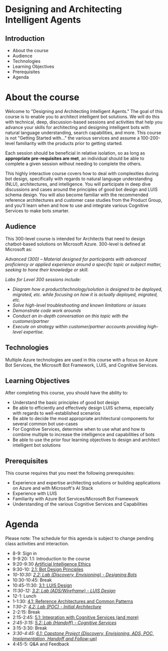 # Designing and Architecting Intelligent Agents  

## Introduction
* About the course
* Audience
* Technologies
* Learning Objectives
* Prerequisites
* Agenda

# About the course

Welcome to "Designing and Architecting Intelligent Agents." 
The goal of this course is to enable you to architect intelligent bot solutions. We will do this with technical, deep, discussion-based sessions and activities that help you advance your skills for architecting and designing intelligent bots with natural language understanding, search capabilities, and more. This course is not "Getting Started with..." the various services and assume a 100-200-level familiarity with the products prior to getting started.

Each session should be beneficial in relative isolation, so as long as **appropriate pre-requisites are met**, an individual should be able to complete a given session without needing to complete the others.

This highly interactive course covers how to deal with complexities during bot design, specifically with regards to natural language understanding (NLU), architectures, and intelligence. You will participate in deep dive discussions and cases around the principles of good bot design and LUIS schema design. You will also become familiar with the recommended reference architectures and customer case studies from the Product Group, and you'll learn when and how to use and integrate various Cognitive Services to make bots smarter.

## Audience  
This 300-level course is intended for Architects that need to design chatbot-based solutions on Microsoft Azure. 300-level is defined at Microsoft as: 

*Advanced (300) – Material designed for participants with advanced proficiency or applied experience around a specific topic or subject matter, seeking to hone their knowledge or skill.*

*Labs for Level 300 sessions include:*
- *Diagram how a product/technology/solution is designed to be deployed, migrated, etc. while focusing on how it is actually deployed, migrated, etc.* 
- *Solve high-level troubleshooting and known limitations or issues*
- *Demonstrate code work arounds*
- *Conduct an in-depth conversation on this topic with the customer/partner*
- *Execute on strategy within customer/partner accounts providing high-level expertise.*

## Technologies  
Multiple Azure technologies are used in this course with a focus on Azure Bot Services, the Microsoft Bot Framework, LUIS, and Cognitive Services.

## Learning Objectives  
After completing this course, you should have the ability to:  
* Understand the basic principles of good bot design
* Be able to efficiently and effectively design LUIS schema, especially with regards to well-established scenarios
* Be able to decide the most appropriate architectural components for several common bot use-cases
* For Cognitive Services, determine when to use what and how to combine multiple to increase the intelligence and capabilities of bots 
* Be able to use the prior four learning objectives to design and architect intelligent bot solutions  

## Prerequisites

This course requires that you meet the following prerequisites:  
* Experience and expertise architecting solutions or building applications on Azure and with Microsoft's AI Stack
* Experience with LUIS
* Familiarity with Azure Bot Services/Microsoft Bot Framework
* Understanding of the various Cognitive Services and Capabilities  

# Agenda

Please note: The schedule for this agenda is subject to change pending class activities and interaction.

- 8-9: Sign in
- 9-9:20: 1.1: Introduction to the course
- 9:20-9:30 [Artificial Intelligence Ethics](http://aka.ms/ai-ethics)
- 9:30-10: [2.1: Bot Design Principles](./02-bot_design/readme.md)
-   *10-10:30: [2.2: Lab (Discovery, Envisioning) - Designing Bots](./02-bot_design/2_activity.md)*
- 10:30-10:45: Break
- 10:45-11:30: [3.1: LUIS Design](./03-luis/readme.md)
-   *11:30-12: [3.2: Lab (ADS/Wireframe) - LUIS Design](./03-luis/2_activity.md)*
- 12-1: Lunch
- 1-1:30: [4.1: Reference Architectures and Common Patterns](./04-architectures/readme.md)
-   *1:30-2: [4.2: Lab (POC) - Initial Architecture](./04-architectures/2_activity.md)*
- 2-2:15: Break
- 2:15-2:45: [5.1: Integration with Cognitive Services (and more)](./05-cognitive_services/readme.md)
-   *2:45-3:15: [5.2: Lab (Handoff) - Cognitive Services](./05-cognitive_services/2_activity.md)*
- 3:15-3:30: Break
-   *3:30-4:45: [6.1: Capstone Project (Discovery, Envisioning, ADS, POC, Implementation, Handoff and Follow-up) ](./06-final_case/readme.md)*
- 4:45-5: Q&A and Feedback